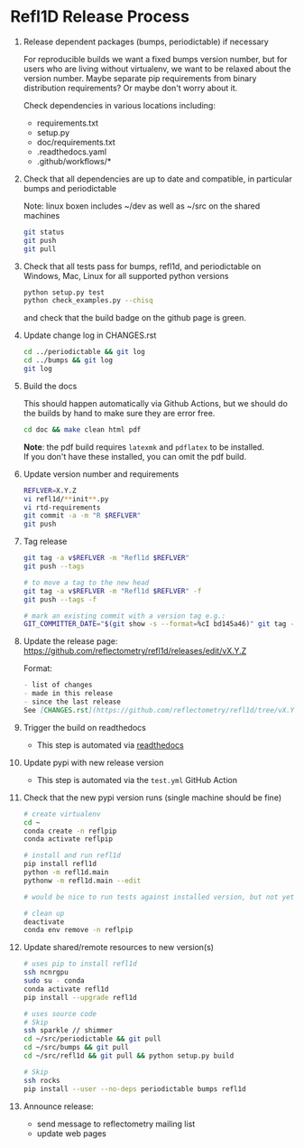 # Refl1D Release Process

1. Release dependent packages (bumps, periodictable) if necessary

    For reproducible builds we want a fixed bumps version number, but for users who are living without virtualenv, we want to be relaxed about the version number. Maybe separate pip requirements from binary distribution requirements? Or maybe don't worry about it.

    Check dependencies in various locations including:
    - requirements.txt
    - setup.py
    - doc/requirements.txt
    - .readthedocs.yaml
    - .github/workflows/\*

1. Check that all dependencies are up to date and compatible, in particular bumps and periodictable

    Note: linux boxen includes ~/dev as well as ~/src on the shared machines

    ```bash
    git status
    git push
    git pull
    ```

1. Check that all tests pass for bumps, refl1d, and periodictable on Windows, Mac, Linux for all supported python versions

    ```bash
    python setup.py test
    python check_examples.py --chisq
    ```

    and check that the build badge on the github page is green.

1. Update change log in CHANGES.rst

    ```bash
    cd ../periodictable && git log
    cd ../bumps && git log
    git log

1. Build the docs

    This should happen automatically via Github Actions, but we should do the builds by hand to make sure they are error free.

    ```bash
    cd doc && make clean html pdf
    ```

    **Note**: the pdf build requires `latexmk` and `pdflatex` to be installed.  
    If you don't have these installed, you can omit the pdf build.

1. Update version number and requirements

    ```bash
    REFLVER=X.Y.Z
    vi refl1d/**init**.py
    vi rtd-requirements
    git commit -a -m "R $REFLVER"
    git push
    ```

1. Tag release

    ```bash
    git tag -a v$REFLVER -m "Refl1d $REFLVER"
    git push --tags

    # to move a tag to the new head
    git tag -a v$REFLVER -m "Refl1d $REFLVER" -f
    git push --tags -f

    # mark an existing commit with a version tag e.g.:
    GIT_COMMITTER_DATE="$(git show -s --format=%cI bd145a46)" git tag -a v0.8.1 bd145a46 -m "Refl1d 0.8.1"
    
1. Update the release page: https://github.com/reflectometry/refl1d/releases/edit/vX.Y.Z
  
      Format:
      ```markdown
      - list of changes
      - made in this release
      - since the last release
      See [CHANGES.rst](https://github.com/reflectometry/refl1d/tree/vX.Y.Z/CHANGES.rst) for complete history.

1. Trigger the build on readthedocs
    - This step is automated via [readthedocs](https://readthedocs.org/builds/refl1d/)

1. Update pypi with new release version
    - This step is automated via the `test.yml` GitHub Action

1. Check that the new pypi version runs (single machine should be fine)
      
    ```bash
    # create virtualenv
    cd ~
    conda create -n reflpip
    conda activate reflpip

    # install and run refl1d
    pip install refl1d
    python -m refl1d.main
    pythonw -m refl1d.main --edit

    # would be nice to run tests against installed version, but not yet possible

    # clean up
    deactivate
    conda env remove -n reflpip 
    ```

1. Update shared/remote resources to new version(s)

    ```bash
    # uses pip to install refl1d
    ssh ncnrgpu
    sudo su - conda
    conda activate refl1d
    pip install --upgrade refl1d

    # uses source code
    # Skip
    ssh sparkle // shimmer
    cd ~/src/periodictable && git pull
    cd ~/src/bumps && git pull
    cd ~/src/refl1d && git pull && python setup.py build

    # Skip
    ssh rocks
    pip install --user --no-deps periodictable bumps refl1d
    ```

1. Announce release:
    - send message to reflectometry mailing list
    - update web pages
